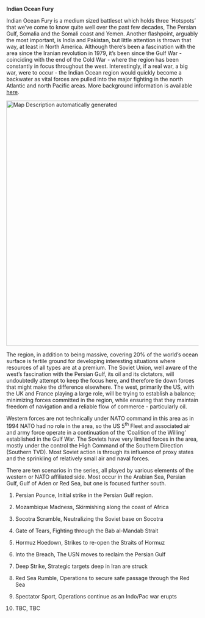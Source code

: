 **Indian Ocean Fury**

Indian Ocean Fury is a medium sized battleset which holds three
‘Hotspots’ that we’ve come to know quite well over the past few decades,
The Persian Gulf, Somalia and the Somali coast and Yemen. Another
flashpoint, arguably the most important, is India and Pakistan, but
little attention is thrown that way, at least in North America. Although
there’s been a fascination with the area since the Iranian revolution in
1979, it’s been since the Gulf War - coinciding with the end of the Cold
War - where the region has been constantly in focus throughout the west.
Interestingly, if a real war, a big war, were to occur - the Indian
Ocean region would quickly become a backwater as vital forces are pulled
into the major fighting in the north Atlantic and north Pacific areas.
More background information is available
[here](http://northernfury.us/blog/post21/).

<img src="/assets\images\aar\iof\media\image1.png" style="width:5.91667in;height:6.69038in" alt="Map Description automatically generated" />

The region, in addition to being massive, covering 20% of the world’s
ocean surface is fertile ground for developing interesting situations
where resources of all types are at a premium. The Soviet Union, well
aware of the west’s fascination with the Persian Gulf, its oil and its
dictators, will undoubtedly attempt to keep the focus here, and
therefore tie down forces that might make the difference elsewhere. The
west, primarily the US, with the UK and France playing a large role,
will be trying to establish a balance; minimizing forces committed in
the region, while ensuring that they maintain freedom of navigation and
a reliable flow of commerce - particularly oil.

Western forces are not technically under NATO command in this area as in
1994 NATO had no role in the area, so the US 5<sup>th</sup> Fleet and
associated air and army force operate in a continuation of the
‘Coalition of the Willing’ established in the Gulf War. The Soviets have
very limited forces in the area, mostly under the control the High
Command of the Southern Direction (Southern TVD). Most Soviet action is
through its influence of proxy states and the sprinkling of relatively
small air and naval forces.

There are ten scenarios in the series, all played by various elements of
the western or NATO affiliated side. Most occur in the Arabian Sea,
Persian Gulf, Gulf of Aden or Red Sea, but one is focused further south.

1.  Persian Pounce, Initial strike in the Persian Gulf region.

2.  Mozambique Madness, Skirmishing along the coast of Africa

3.  Socotra Scramble, Neutralizing the Soviet base on Socotra

4.  Gate of Tears, Fighting through the Bab al-Mandab Strait

5.  Hormuz Hoedown, Strikes to re-open the Straits of Hormuz

6.  Into the Breach, The USN moves to reclaim the Persian Gulf

7.  Deep Strike, Strategic targets deep in Iran are struck

8.  Red Sea Rumble, Operations to secure safe passage through the Red
    Sea

9.  Spectator Sport, Operations continue as an Indo/Pac war erupts

10. TBC, TBC
